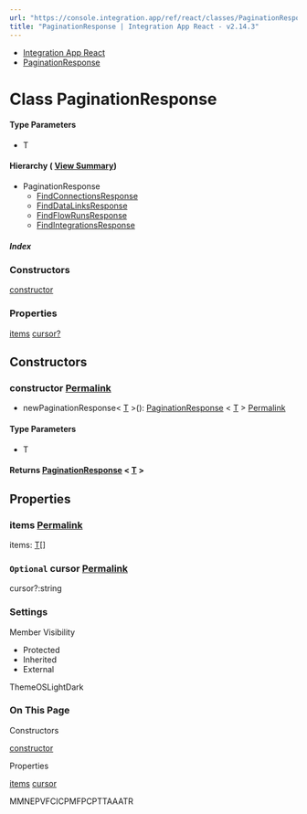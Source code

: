 ```yaml
---
url: "https://console.integration.app/ref/react/classes/PaginationResponse.html"
title: "PaginationResponse | Integration App React - v2.14.3"
---
```


- [Integration App React](https://console.integration.app/ref/react/index.html)
- [PaginationResponse](https://console.integration.app/ref/react/classes/PaginationResponse.html)

# Class PaginationResponse<T>

#### Type Parameters

- T

#### Hierarchy ( [View Summary](https://console.integration.app/ref/react/hierarchy.html\#PaginationResponse))

- PaginationResponse
  - [FindConnectionsResponse](https://console.integration.app/ref/react/classes/FindConnectionsResponse.html)
  - [FindDataLinksResponse](https://console.integration.app/ref/react/interfaces/FindDataLinksResponse.html)
  - [FindFlowRunsResponse](https://console.integration.app/ref/react/interfaces/FindFlowRunsResponse.html)
  - [FindIntegrationsResponse](https://console.integration.app/ref/react/interfaces/FindIntegrationsResponse.html)

##### Index

### Constructors

[constructor](https://console.integration.app/ref/react/classes/PaginationResponse.html#constructor)

### Properties

[items](https://console.integration.app/ref/react/classes/PaginationResponse.html#items) [cursor?](https://console.integration.app/ref/react/classes/PaginationResponse.html#cursor)

## Constructors

### constructor [Permalink](https://console.integration.app/ref/react/classes/PaginationResponse.html\#constructor)

- newPaginationResponse< [T](https://console.integration.app/ref/react/classes/PaginationResponse.html#constructorpaginationresponset) >(): [PaginationResponse](https://console.integration.app/ref/react/classes/PaginationResponse.html) < [T](https://console.integration.app/ref/react/classes/PaginationResponse.html#constructorpaginationresponset) > [Permalink](https://console.integration.app/ref/react/classes/PaginationResponse.html#constructorpaginationresponse)



#### Type Parameters



- T

#### Returns [PaginationResponse](https://console.integration.app/ref/react/classes/PaginationResponse.html) < [T](https://console.integration.app/ref/react/classes/PaginationResponse.html\#constructorpaginationresponset) >

## Properties

### items [Permalink](https://console.integration.app/ref/react/classes/PaginationResponse.html\#items)

items: [T](https://console.integration.app/ref/react/classes/PaginationResponse.html#constructorpaginationresponset)\[\]

### `Optional` cursor [Permalink](https://console.integration.app/ref/react/classes/PaginationResponse.html\#cursor)

cursor?:string

### Settings

Member Visibility

- Protected
- Inherited
- External

ThemeOSLightDark

### On This Page

Constructors

[constructor](https://console.integration.app/ref/react/classes/PaginationResponse.html#constructor)

Properties

[items](https://console.integration.app/ref/react/classes/PaginationResponse.html#items) [cursor](https://console.integration.app/ref/react/classes/PaginationResponse.html#cursor)

MMNEPVFCICPMFPCPTTAAATR